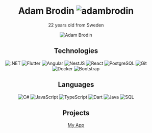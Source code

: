 <div class="about-me" align="center">
<h1>Adam Brodin <img src="https://komarev.com/ghpvc/?username=adambrodin&label=Profile%20views&color=0e75b6&style=flat" alt="adambrodin"> </h1>
<p>22 years old from Sweden</p>
<div class="stat-cards" align="center">
  
![Adam Brodin](https://github-readme-stats.vercel.app/api?username=AdamBrodin&show_icons=true&theme=tokyonight)
</div>
<div class="technologies" align="center">
<h2>Technologies</h2>
  
![.NET](https://img.shields.io/badge/-.NET-000?&logo=dotnet&logoColor=6D409D)
![Flutter](https://img.shields.io/badge/-Flutter-000?&logo=flutter&logoColor=5CC6F8)
![Angular](https://img.shields.io/badge/-Angular-000?&logo=angular&logoColor=DD0031)
![NestJS](https://img.shields.io/badge/-NestJS-000?&logo=nestjs&logoColor=EA2845)
![React](https://img.shields.io/badge/-React-000?&logo=react&logoColor=61DBFB)
![PostgreSQL](https://img.shields.io/badge/-PostgreSQL-000?&logo=postgresql&logoColor=336791)
![Git](https://img.shields.io/badge/-Git-000?&logo=git&logoColor=F05134)
![Docker](https://img.shields.io/badge/-Docker-000?&logo=docker&logoColor=0db7ed)
![Bootstrap](https://img.shields.io/badge/-Bootstrap-000?&logo=bootstrap&logoColor=7211f7)
  
</div>
  
<div class="languages" align="center">
<h2>Languages</h2>  

![C#](https://img.shields.io/badge/-C%23-000?&logo=c-sharp&logoColor=3A0093)
![JavaScript](https://img.shields.io/badge/-JavaScript-000?&logo=JavaScript)
![TypeScript](https://img.shields.io/badge/-TypeScript-000?&logo=TypeScript)
![Dart](https://img.shields.io/badge/-Dart-000?&logo=Dart&logoColor=2CB7F6)
![Java](https://img.shields.io/badge/-Java-000?&logo=java&logoColor=E76F00)
![SQL](https://img.shields.io/badge/-SQL-000?&logo=MySQL&logoColor=C17802)
</div>
  
<div class="projects" align="center">
<h2>Projects</h2>
  
[My App](https://play.google.com/store/apps/details?id=com.adambrodin.realtidfonder)
 </div>
</div>

